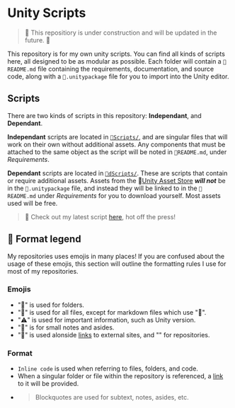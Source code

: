 # Unity Scripts

> :construction: This repositiory is under construction and will be updated in the future. :construction:

This repository is for my own unity scripts. You can find all kinds of scripts here, all designed to be as modular as possible. Each folder will contain a `📝README.md` file containing the requirements, documentation, and source code, along with a `📄.unitypackage` file for you to import into the Unity editor.

## Scripts

There are two kinds of scripts in this repository: **Independant**, and **Dependant**.

**Independant** scripts are located in [`📁Scripts/`](./Scripts/), and are singular files that will work on their own without additional assets. Any components that must be attached to the same object as the script will be noted in `📝README.md`, under *Requirements*.

**Dependant** scripts are located in [`📁dScripts/`](./dScripts/). These are scripts that contain or require additional assets. Assets from the :link:[Unity Asset Store](https://assetstore.unity.com) ***will not*** be in the `📄.unitypackage` file, and instead they will be linked to in the `📝README.md` under *Requirements* for you to download yourself. Most assets used will be free.

> :paperclip: Check out my latest script [here](/Scripts/Add-Gizmo/), hot off the press!

## 📃 Format legend

My repositories uses emojis in many places! If you are confused about the usage of these emojis, this section will outline the formatting rules I use for most of my repositories.

### Emojis
- "📁" is used for folders.
- "📄" is used for all files, except for markdown files which use "📝".
- "⚠️" is used for important information, such as Unity version.
- "📎" is for small notes and asides.
- "🔗" is used alonside [links]() to external sites, and "" for repositories.

### Format
- `Inline code` is used when referring to files, folders, and code.
- When a singular folder or file within the repository is referenced, a [link]() to it will be provided.
- > Blockquotes are used for subtext, notes, asides, etc.